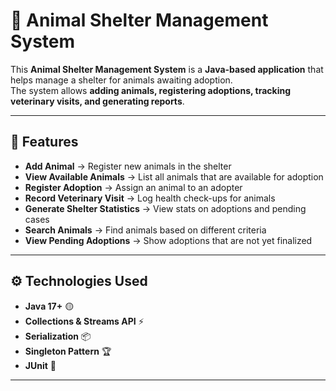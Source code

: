 # 🐾 Animal Shelter Management System

This **Animal Shelter Management System** is a **Java-based application** that helps manage a shelter for animals awaiting adoption.  
The system allows **adding animals, registering adoptions, tracking veterinary visits, and generating reports**.  

---

## 🚀 Features
- **Add Animal** → Register new animals in the shelter  
- **View Available Animals** → List all animals that are available for adoption  
- **Register Adoption** → Assign an animal to an adopter  
- **Record Veterinary Visit** → Log health check-ups for animals  
- **Generate Shelter Statistics** → View stats on adoptions and pending cases  
- **Search Animals** → Find animals based on different criteria  
- **View Pending Adoptions** → Show adoptions that are not yet finalized  

---

## ⚙️ Technologies Used
- **Java 17+** 🟡 
- **Collections & Streams API** ⚡
- **Serialization** 📦 
- **Singleton Pattern** 🏆 
- **JUnit** 🧪

---
